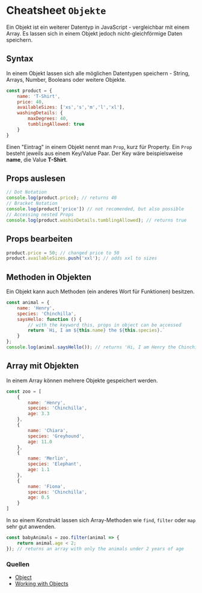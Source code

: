 # Cheatsheet `Objekte`
Ein Objekt ist ein weiterer Datentyp in JavaScript - vergleichbar mit einem Array. Es lassen sich in einem Objekt jedoch nicht-gleichförmige Daten speichern. 

## Syntax
In einem Objekt lassen sich alle möglichen Datentypen speichern - String, Arrays, Number, Booleans oder weitere Objekte.
```javascript
const product = {
    name: 'T-Shirt',
    price: 40,
    availableSizes: ['xs','s','m','l','xl'],
    washingDetails: {
        maxDegrees: 40,
        tumblingAllowed: true
    }
}
```
Einen "Eintrag" in einem Objekt nennt man `Prop`, kurz für Property. Ein `Prop` besteht jeweils aus einem Key/Value Paar. Der Key wäre beispielsweise **name**, die Value **T-Shirt**.

## Props auslesen
```javascript
// Dot Notation
console.log(product.price); // returns 40
// Bracket Notation
console.log(product['price']) // not recomended, but also possible
// Accessing nested Props
console.log(product.washinDetails.tumblingAllowed); // returns true
```

## Props bearbeiten
```javascript
product.price = 50; // changed price to 50
product.availableSizes.push('xxl'); // adds xxl to sizes
```

## Methoden in Objekten
Ein Objekt kann auch Methoden (ein anderes Wort für Funktionen) besitzen. 
```javascript
const animal = {
    name: 'Henry',
    species: 'Chinchilla',
    saysHello: function () {
        // with the keyword this, props in object can be accessed
        return `Hi, I am ${this.name} the ${this.species}.`
    }
};
console.log(animal.saysHello()); // returns 'Hi, I am Henry the Chinchilla.'
```

## Array mit Objekten
In einem Array können mehrere Objekte gespeichert werden.
```javascript
const zoo = [
    {
        name: 'Henry',
        species: 'Chinchilla',
        age: 3.3
    },
    {
        name: 'Chiara',
        species: 'Greyhound',
        age: 11.0
    },
    {
        name: 'Merlin',
        species: 'Elephant',
        age: 1.1
    },
    {
        name: 'Fiona',
        species: 'Chinchilla',
        age: 0.5
    }
]
```
In so einem Konstrukt lassen sich Array-Methoden wie `find`, `filter` oder `map` sehr gut anwenden.
```javascript
const babyAnimals = zoo.filter(animal => {
    return animal.age < 2;
}); // returns an array with only the animals under 2 years of age
```


### Quellen
- [Object](https://developer.mozilla.org/en-US/docs/Web/JavaScript/Reference/Global_Objects/Object?retiredLocale=de)
- [Working with Objects](https://developer.mozilla.org/en-US/docs/Web/JavaScript/Guide/Working_with_Objects?retiredLocale=de)
